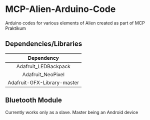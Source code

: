 # MCP-Alien-Arduino-Code
Arduino codes for various elements of Alien created as part of MCP Praktikum

## Dependencies/Libraries
| Dependency  | 
| :-----------: | 
| Adafruit_LEDBackpack | 
| Adafruit_NeoPixel  | 
| Adafruit-GFX-Library-master |

## Bluetooth Module
Currently works only as a slave. Master being an Android device